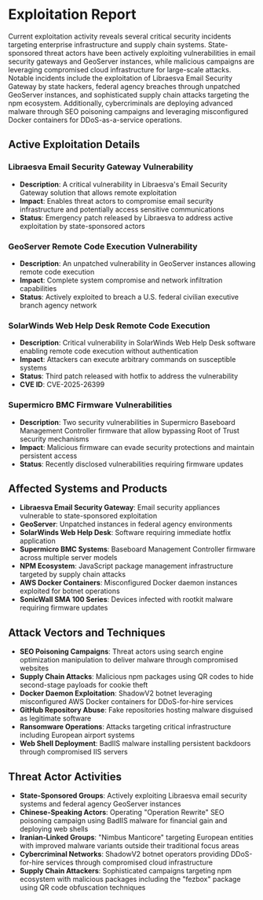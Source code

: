 # Exploitation Report

Current exploitation activity reveals several critical security incidents targeting enterprise infrastructure and supply chain systems. State-sponsored threat actors have been actively exploiting vulnerabilities in email security gateways and GeoServer instances, while malicious campaigns are leveraging compromised cloud infrastructure for large-scale attacks. Notable incidents include the exploitation of Libraesva Email Security Gateway by state hackers, federal agency breaches through unpatched GeoServer instances, and sophisticated supply chain attacks targeting the npm ecosystem. Additionally, cybercriminals are deploying advanced malware through SEO poisoning campaigns and leveraging misconfigured Docker containers for DDoS-as-a-service operations.

## Active Exploitation Details

### Libraesva Email Security Gateway Vulnerability
- **Description**: A critical vulnerability in Libraesva's Email Security Gateway solution that allows remote exploitation
- **Impact**: Enables threat actors to compromise email security infrastructure and potentially access sensitive communications
- **Status**: Emergency patch released by Libraesva to address active exploitation by state-sponsored actors

### GeoServer Remote Code Execution Vulnerability
- **Description**: An unpatched vulnerability in GeoServer instances allowing remote code execution
- **Impact**: Complete system compromise and network infiltration capabilities
- **Status**: Actively exploited to breach a U.S. federal civilian executive branch agency network

### SolarWinds Web Help Desk Remote Code Execution
- **Description**: Critical vulnerability in SolarWinds Web Help Desk software enabling remote code execution without authentication
- **Impact**: Attackers can execute arbitrary commands on susceptible systems
- **Status**: Third patch released with hotfix to address the vulnerability
- **CVE ID**: CVE-2025-26399

### Supermicro BMC Firmware Vulnerabilities
- **Description**: Two security vulnerabilities in Supermicro Baseboard Management Controller firmware that allow bypassing Root of Trust security mechanisms
- **Impact**: Malicious firmware can evade security protections and maintain persistent access
- **Status**: Recently disclosed vulnerabilities requiring firmware updates

## Affected Systems and Products

- **Libraesva Email Security Gateway**: Email security appliances vulnerable to state-sponsored exploitation
- **GeoServer**: Unpatched instances in federal agency environments
- **SolarWinds Web Help Desk**: Software requiring immediate hotfix application
- **Supermicro BMC Systems**: Baseboard Management Controller firmware across multiple server models
- **NPM Ecosystem**: JavaScript package management infrastructure targeted by supply chain attacks
- **AWS Docker Containers**: Misconfigured Docker daemon instances exploited for botnet operations
- **SonicWall SMA 100 Series**: Devices infected with rootkit malware requiring firmware updates

## Attack Vectors and Techniques

- **SEO Poisoning Campaigns**: Threat actors using search engine optimization manipulation to deliver malware through compromised websites
- **Supply Chain Attacks**: Malicious npm packages using QR codes to hide second-stage payloads for cookie theft
- **Docker Daemon Exploitation**: ShadowV2 botnet leveraging misconfigured AWS Docker containers for DDoS-for-hire services
- **GitHub Repository Abuse**: Fake repositories hosting malware disguised as legitimate software
- **Ransomware Operations**: Attacks targeting critical infrastructure including European airport systems
- **Web Shell Deployment**: BadIIS malware installing persistent backdoors through compromised IIS servers

## Threat Actor Activities

- **State-Sponsored Groups**: Actively exploiting Libraesva email security systems and federal agency GeoServer instances
- **Chinese-Speaking Actors**: Operating "Operation Rewrite" SEO poisoning campaign using BadIIS malware for financial gain and deploying web shells
- **Iranian-Linked Groups**: "Nimbus Manticore" targeting European entities with improved malware variants outside their traditional focus areas
- **Cybercriminal Networks**: ShadowV2 botnet operators providing DDoS-for-hire services through compromised cloud infrastructure
- **Supply Chain Attackers**: Sophisticated campaigns targeting npm ecosystem with malicious packages including the "fezbox" package using QR code obfuscation techniques